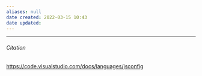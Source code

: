```yaml
---
aliases: null
date created: 2022-03-15 10:43
date updated:
---
```


---

###### Citation

https://code.visualstudio.com/docs/languages/jsconfig